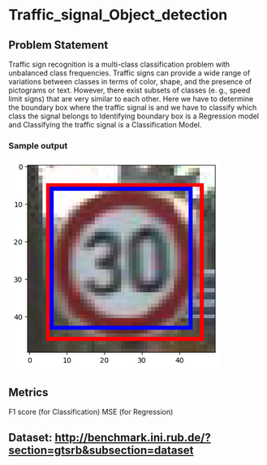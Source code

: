 # Traffic_signal_Object_detection

## Problem Statement

Traffic sign recognition is a multi-class classification problem with unbalanced class frequencies. Traffic signs can provide a wide range of variations between classes in terms of color, shape, and the presence of pictograms or text. However, there exist subsets of classes (e. g., speed limit signs) that are very similar to each other.
Here we have to determine the boundary box where the traffic signal is and we have to classify which class the signal belongs to
Identifying boundary box is a Regression model and Classifying the traffic signal is a Classification Model.

### Sample output
![Output of a Traffic Sign](https://github.com/Harsha70/Traffic_signal_Object_detection/blob/main/Speed_30.png?raw=true)


## Metrics
F1 score (for Classification)
MSE (for Regression)

## Dataset: http://benchmark.ini.rub.de/?section=gtsrb&subsection=dataset

